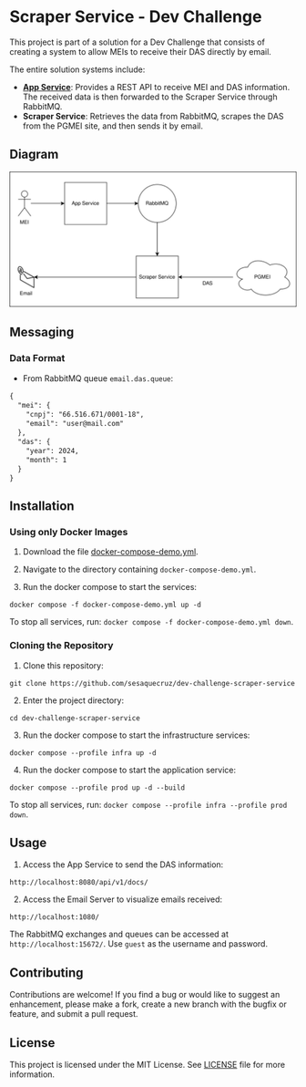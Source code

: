 # Scraper Service - Dev Challenge

This project is part of a solution for a Dev Challenge that consists of creating a system to allow MEIs to receive their DAS directly by email.

The entire solution systems include:  
 
- [**App Service**](https://github.com/sesaquecruz/dev-challenge-app-service): Provides a REST API to receive MEI and DAS information. The received data is then forwarded to the Scraper Service through RabbitMQ.
- **Scraper Service**: Retrieves the data from RabbitMQ, scrapes the DAS from the PGMEI site, and then sends it by email.

## Diagram

![Project Diagram](./diagram.svg)

## Messaging

### Data Format

- From RabbitMQ queue `email.das.queue`:

```
{
  "mei": {
    "cnpj": "66.516.671/0001-18",
    "email": "user@mail.com"
  },
  "das": {
    "year": 2024,
    "month": 1
  }
}
```

## Installation

### Using only Docker Images

1. Download the file [docker-compose-demo.yml](./docker-compose-demo.yml).

2. Navigate to the directory containing `docker-compose-demo.yml`.

3. Run the docker compose to start the services:

```
docker compose -f docker-compose-demo.yml up -d
```

To stop all services, run: `docker compose -f docker-compose-demo.yml down`.

### Cloning the Repository

1. Clone this repository:

```
git clone https://github.com/sesaquecruz/dev-challenge-scraper-service
```

2. Enter the project directory:

```
cd dev-challenge-scraper-service
```

3. Run the docker compose to start the infrastructure services:

```
docker compose --profile infra up -d
```

4. Run the docker compose to start the application service:

```
docker compose --profile prod up -d --build
```

To stop all services, run: `docker compose --profile infra --profile prod down`.

## Usage

1. Access the App Service to send the DAS information:

```
http://localhost:8080/api/v1/docs/
```

2. Access the Email Server to visualize emails received:

```
http://localhost:1080/
```

The RabbitMQ exchanges and queues can be accessed at `http://localhost:15672/`. Use `guest` as the username and password.

## Contributing

Contributions are welcome! If you find a bug or would like to suggest an enhancement, please make a fork, create a new branch with the bugfix or feature, and submit a pull request.

## License

This project is licensed under the MIT License. See [LICENSE](./LICENSE) file for more information.
